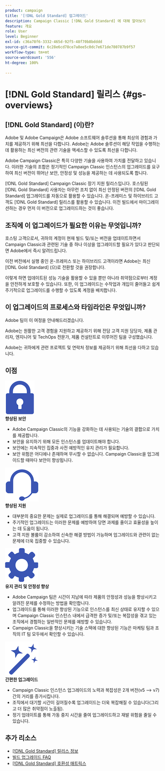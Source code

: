 ```yaml
---
product: campaign
title: '[!DNL Gold Standard] 업그레이드'
description: Campaign Classic [!DNL Gold Standard] 에 대해 알아보기
feature: 개요
role: User
level: Beginner
exl-id: c36a78f6-3332-465d-92f5-48f70b8bdddd
source-git-commit: 6c28e6cd78ce7a8ee5c0dc7e671de780787b9f57
workflow-type: tm+mt
source-wordcount: '556'
ht-degree: 100%

---
```


# [!DNL Gold Standard] 릴리스 {#gs-overviews}

## [!DNL Gold Standard] (이)란?

Adobe 및 Adobe Campaign은 Adobe 소프트웨어 솔루션을 통해 최상의 경험과 가치를 제공하기 위해 최선을 다합니다. Adobe는 Adobe 솔루션이 해당 작업을 수행하는 데 활용하는 최신 버전의 관련 기술을 액세스할 수 있도록 최선을 다합니다.

Adobe Campaign Classic은 특히 다양한 기술을 사용하여 가치를 전달하고 있습니다. 이러한 기술의 조합은 정기적인 Campaign Classic 인스턴스의 업그레이드를 요구하여 최신 버전이 뛰어난 보안, 안정성 및 성능을 제공하는 데 사용되도록 합니다.

[!DNL Gold Standard] Campaign Classic 장기 지원 릴리스입니다. 호스팅된 [!DNL Gold Standard] 사용자는 아무런 조치 없이 최신 안정된 버전의  [!DNL Gold Standard] 업그레이드를 자동으로 활용할 수 있습니다. 온-프레미스 및 하이브리드 고객도 [!DNL Gold Standard] 릴리스를 활용할 수 있습니다. 이전 빌드에서 마이그레이션하는 경우 먼저 이 버전으로 업그레이드하는 것이 좋습니다.

## 조직에 이 업그레이드가 필요한 이유는 무엇입니까?

호스팅 고객으로서, 귀하의 계정이 현재 빌드 및/또는 버전을 업데이트하면서 Campaign Classic과 관련된 기술 중 하나 이상을 업그레이드할 필요가 있다고 판단되면 Adobe에서 즉시 알려드립니다.

이전 버전에서 실행 중인 온-프레미스 또는 하이브리드 고객이라면 Adobe는 최신 [!DNL Gold Standard] (으)로 전환할 것을 권장합니다.

이렇게 하면 업데이트된 성능 기술을 활용할 수 있을 뿐만 아니라 취약점으로부터 계정을 안전하게 보호할 수 있습니다. 또한, 이 업그레이드는 수작업과 개입이 줄어들고 쉽게 주기적으로 업그레이드를 수행할 수 있도록 계정을 배치합니다.

## 이 업그레이드의 프로세스와 타임라인은 무엇입니까?

Adobe 팀이 이 여정을 안내해드리겠습니다.

Adobe는 원활한 고객 경험을 지원하고 제공하기 위해 전담 고객 지원 담당자, 제품 관리자, 엔지니어 및 TechOps 전문가, 제품 컨설턴트로 이루어진 팀을 구성했습니다.

Adobe는 귀하에게 관련 프로젝트 및 연락처 정보를 제공하기 위해 최선을 다하고 있습니다.

## 이점

<tr>
  <td>
      <img alt="보안" src="assets/do-not-localize/security.png"/>
    <div>
    <strong>향상된 보안</strong>
    </div>
    <ul>
    <li>Adobe Campaign Classic의 기능을 강화하는 데 사용되는 기술의 결합으로 가치를 제공합니다.</li>
    <li>보안을 유지하기 위해 모든 인스턴스를 업데이트해야 합니다.</li>
    <li>보안에는 지속적인 집중과 사전 예방적인 유지 관리가 필요합니다.</li>
    <li>보안 위험은 어디에나 존재하며 무시할 수 없습니다. Campaign Classic을 업그레이드할 때마다 보안이 향상됩니다.</li>
    </ul>
  </td>

<td>
      <img alt="지원" src="assets/do-not-localize/support.png" />
    <div>
    <strong>향상된 지원</strong>
    </div>
    <ul>
    <li>대부분의 중요한 문제는 실제로 업그레이드를 통해 해결되며 예방할 수 있습니다.</li>
    <li>주기적인 업그레이드는 이러한 문제를 예방하여 당면 과제를 줄이고 효율성을 높이는 데 도움이 됩니다.</li>
    <li>고객 지원 볼륨이 감소하여 신속한 해결 방법이 가능하며 업그레이드와 관련이 없는 문제에 더욱 집중할 수 있습니다.</li>
    </ul>
  </td>
</tr>

<tr>
  <td>
      <img alt="유지 관리" src="assets/do-not-localize/maintenance.png"/>
    <div>
    <strong>유지 관리 및 안정성 향상</strong>
    </div>
    <ul>
    <li>Adobe Campaign 팀은 시간이 지남에 따라 제품의 안정성과 성능을 향상시키고 알려진 문제를 수정하는 방법을 확인합니다.</li>
    <li>업그레이드를 통해 이러한 향상된 기능으로 인스턴스를 최신 상태로 유지할 수 있으며 Campaign Classic 인스턴스 내에서 급격한 증가 및/또는 복잡성을 겪고 있는 조직에서 경험하는 일반적인 문제를 예방할 수 있습니다.</li>
    <li>Campaign Classic을 향상시키는 기술 스택에 대한 향상된 기능은 마케팅 팀과 조직의 IT 팀 모두에서 확인할 수 있습니다.</li>
    </ul>
  </td>

<td>
      <img alt="빌드 업그레이드" src="assets/do-not-localize/upgrades.png" />
    <div>
    <strong>간편한 업그레이드</strong>
    </a>
    </div>
    <ul>
    <li>Campaign Classic 인스턴스 업그레이드의 노력과 복잡성은 2개 버전(v5 —&gt; v7) 간의 거리를 증가시킵니다.</li>
    <li>조직에서 대기할 시간이 길어질수록 업그레이드는 더욱 복잡해질 수 있습니다(그리고 더 많은 취약점이 노출됨).</li>
    <li>정기 업데이트를 통해 가동 중지 시간을 줄여 업그레이드하고 재발 위험을 줄일 수 있습니다.</li>
    </ul>
  </td>
</tr>
</table>

## 추가 리소스

* [[!DNL Gold Standard] 릴리스 정보](gold-standard.md)
* [빌드 업그레이드 FAQ](../../platform/using/faq-build-upgrade.md)
* [[!DNL Gold Standard] 호환성 매트릭스](compatibility-matrix-gs.md)
